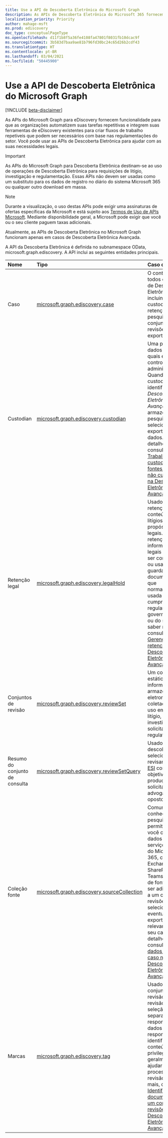 ```yaml
---
title: Use a API de Descoberta Eletrônica do Microsoft Graph
description: As APIs de Descoberta Eletrônica do Microsoft 365 fornecem funcionalidade para as organizações automatizarem as tarefas repetitivas e se integrarem às ferramentas existentes de Descoberta Eletrônica para criar um fluxo de trabalho repetível que pode ser necessário com base nos regulamentos do setor. Você pode usar as APIs de Descoberta Eletrônica para ajudar com as suas necessidades legais.
localization_priority: Priority
author: mahage-msft
ms.prod: ediscovery
doc_type: conceptualPageType
ms.openlocfilehash: d11f1b8f5a36fe4108fa47801f8031fb10dcac9f
ms.sourcegitcommit: 3b583d7baa9ae81b796fd30bc24c65d26b2cdf43
ms.translationtype: HT
ms.contentlocale: pt-BR
ms.lasthandoff: 03/04/2021
ms.locfileid: "50445900"
---
```

# <a name="use-the-microsoft-graph-ediscovery-api"></a>Use a API de Descoberta Eletrônica do Microsoft Graph

[!INCLUDE [beta-disclaimer](../../includes/beta-disclaimer.md)]

As APIs do Microsoft Graph para eDiscovery fornecem funcionalidade para que as organizações automatizem suas tarefas repetitivas e integrem suas ferramentas de eDiscovery existentes para criar fluxos de trabalho repetíveis que podem ser necessários com base nas regulamentações do setor. Você pode usar as APIs de Descoberta Eletrônica para ajudar com as suas necessidades legais.

> [!IMPORTANT]
> As APIs do Microsoft Graph para Descoberta Eletrônica destinam-se ao uso de operações de Descoberta Eletrônica para requisições de litígio, investigação e regulamentação. Essas APIs não devem ser usadas como um substituto para os dados de registro no diário do sistema Microsoft 365 ou qualquer outro download em massa.

> [!NOTE]
> Durante a visualização, o uso destas APIs pode exigir uma assinaturas de ofertas específicas da Microsoft e está sujeito aos [Termos de Uso de APIs Microsoft](/legal/microsoft-apis/terms-of-use?context=graph%252fcontext).  Mediante disponibilidade geral, a Microsoft pode exigir que você ou o seu cliente paguem taxas adicionais.
>
> Atualmente, as APIs de Descoberta Eletrônica no Microsoft Graph funcionam apenas em casos de Descoberta Eletrônica Avançada.

A API da Descoberta Eletrônica é definida no subnamespace OData, microsoft.graph.ediscovery. A API inclui as seguintes entidades principais.

| Nome | Tipo       | Caso de uso |
|:-|:-|:-|
| Caso | [microsoft.graph.ediscovery.case](ediscovery-case.md) | O contêiner para todos os objetos de Descoberta Eletrônica, incluindo custodiantes, retenções, pesquisas, conjuntos de revisões e exportações. |
| Custodian | [microsoft.graph.ediscovery.custodian](ediscovery-custodian.md) | Uma pessoa e os dados sobre os quais ela tem controle administrativo. Quando os custodiantes são identificados, *Descoberta Eletrônica Avançada* pode armazenar, pesquisar, selecionar e exportar seus dados. Para detalhes, consulte [Trabalhar com custodiantes e fontes de dados não custodiais na Descoberta Eletrônica Avançada](/microsoft-365/compliance/managing-custodians).|
| Retenção legal | [microsoft.graph.ediscovery.legalHold](ediscovery-legalhold.md) | Usado para retenção de conteúdo para litígios e propósitos legais. A retenção de informações legais não deve ser confundida ou usada como guarda de documentos, que normalmente é usada para cumprir regulamentações governamentais ou do setor. Para saber mais, consulte [Gerenciar retenções na Descoberta Eletrônica Avançada](https://docs.microsoft.com/microsoft-365/compliance/managing-holds).|
| Conjuntos de revisão| [microsoft.graph.ediscovery.reviewSet](ediscovery-reviewset.md) | Um conjunto estático de informações armazenadas eletronicamente coletadas para uso em um litígio, investigação ou solicitação regulatória. |
| Resumo do conjunto de consulta | [microsoft.graph.ediscovery.reviewSetQuery](ediscovery-reviewsetquery.md) | Usado para descobrir, selecionar, revisar e marcar [ESI](https://en.wikipedia.org/wiki/Electronically_stored_information_(Federal_Rules_of_Civil_Procedure)) com o objetivo de produção para o solicitante ou advogado oposto.|
| Coleção fonte| [microsoft.graph.ediscovery.sourceCollection](ediscovery-sourcecollection.md)| Comumente conhecido como pesquisas, permite que você colete dados dos serviços ativos do Microsoft 365, como Exchange, SharePoint e Teams. Coleções de fontes podem ser adicionadas a um conjunto de revisões para selecionar e, eventualmente, exportar dados relevantes para o seu caso. Para detalhes, consulte [Coletar dados para um caso na Descoberta Eletrônica Avançada](/microsoft-365/compliance/collecting-data-for-ediscovery).|
| Marcas | [microsoft.graph.ediscovery.tag](ediscovery-tag.md) | Usado em um conjunto de revisão durante a revisão ou seleção para separar dados responsivos de dados não responsivos, identificar conteúdo privilegiado ou geralmente ajudar no processo de revisão.  Para mais, consulte [Identificar documentos em um conjunto de revisões em Descoberta Eletrônica Avançada](/microsoft-365/compliance/tagging-documents).|
